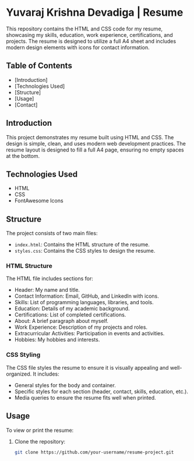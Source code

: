 # Yuvaraj Krishna Devadiga | Resume

This repository contains the HTML and CSS code for my resume, showcasing my skills, education, work experience, certifications, and projects. The resume is designed to utilize a full A4 sheet and includes modern design elements with icons for contact information.

## Table of Contents
- [Introduction]
- [Technologies Used]
- [Structure]
- [Usage]
- [Contact]

## Introduction
This project demonstrates my resume built using HTML and CSS. The design is simple, clean, and uses modern web development practices. The resume layout is designed to fill a full A4 page, ensuring no empty spaces at the bottom.

## Technologies Used
- HTML
- CSS
- FontAwesome Icons

## Structure
The project consists of two main files:
- `index.html`: Contains the HTML structure of the resume.
- `styles.css`: Contains the CSS styles to design the resume.

### HTML Structure
The HTML file includes sections for:
- Header: My name and title.
- Contact Information: Email, GitHub, and LinkedIn with icons.
- Skills: List of programming languages, libraries, and tools.
- Education: Details of my academic background.
- Certifications: List of completed certifications.
- About: A brief paragraph about myself.
- Work Experience: Description of my projects and roles.
- Extracurricular Activities: Participation in events and activities.
- Hobbies: My hobbies and interests.

### CSS Styling
The CSS file styles the resume to ensure it is visually appealing and well-organized. It includes:
- General styles for the body and container.
- Specific styles for each section (header, contact, skills, education, etc.).
- Media queries to ensure the resume fits well when printed.

## Usage
To view or print the resume:
1. Clone the repository:
   ```bash
   git clone https://github.com/your-username/resume-project.git
